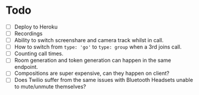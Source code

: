 # Todo

- [ ] Deploy to Heroku
- [ ] Recordings
- [ ] Ability to switch screenshare and camera track whilst in call.
- [ ] How to switch from `type: 'go'` to `type: group` when a 3rd
      joins call.
- [ ] Counting call times.
- [ ] Room generation and token generation can happen in the same endpoint.
- [ ] Compositions are super expensive, can they happen on client?
- [ ] Does Twilio suffer from the same issues with Bluetooth Headsets unable
      to mute/unmute themselves?
